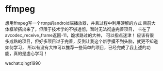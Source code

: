 # ffmpeg
想用ffmpeg写一个rtmp的android端播放器，并且过程中利用硬解的方式
目前大体框架搭出来了，但限于技术学的不够透彻，暂时无法彻底完善项目，
卡在了avcodec_receive_frame返回-11，跪求路过的大神，
可以指点迷津！
应该有很多成熟的项目，但好多项目过于完善，反倒让我这个新手摸不到头脑，就更不知道如何学习，
所以有没有大神可以推荐一些简单的项目，已经完成了我上述的功能，真的是虚心学习！

wechat:qingt1990
